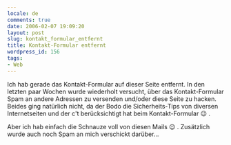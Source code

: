 ```yaml
---
locale: de
comments: true
date: 2006-02-07 19:09:20
layout: post
slug: kontakt_formular_entfernt
title: Kontakt-Formular entfernt
wordpress_id: 156
tags:
- Web
---
```


Ich hab gerade das Kontakt-Formular auf dieser Seite entfernt. In den letzten
paar Wochen wurde wiederholt versucht, über das Kontakt-Formular Spam an andere
Adressen zu versenden und/oder diese Seite zu hacken. Beides ging natürlich
nicht, da der Bodo die Sicherheits-Tips von diversen Internetseiten und der c't
berücksichtigt hat beim Kontakt-Formular :wink: .

Aber ich hab einfach die Schnauze voll von diesen Mails :wink: . Zusätzlich wurde
auch noch Spam an mich verschickt darüber...
